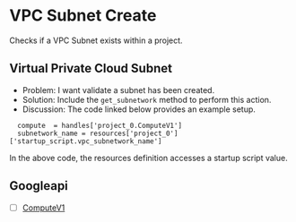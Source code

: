 # VPC Subnet Create

Checks if a VPC Subnet exists within a project.

## Virtual Private Cloud Subnet 

* Problem: I want validate a subnet has been created.
* Solution: Include the `get_subnetwork` method to perform this action.
* Discussion: The code linked below provides an example setup.

```
  compute  = handles['project_0.ComputeV1']
  subnetwork_name = resources['project_0']['startup_script.vpc_subnetwork_name']
```

In the above code, the resources definition accesses a startup script value.

## Googleapi 

-[ ] [ComputeV1](https://googleapis.dev/ruby/google-api-client/latest/Google/Apis/ComputeV1.html) 
